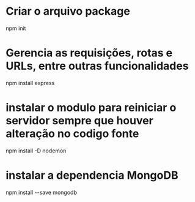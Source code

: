 # Criar o arquivo package
npm init

# Gerencia as requisições, rotas e URLs, entre outras funcionalidades
npm install express

# instalar o modulo para reiniciar o servidor sempre que houver alteração no codigo fonte
npm install -D nodemon

# instalar a dependencia MongoDB
npm install --save mongodb
